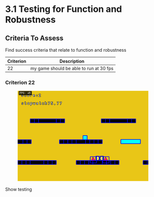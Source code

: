 # 3.1 Testing for Function and Robustness

## Criteria To Assess

Find success criteria that relate to function and robustness

| Criterion | Description                              |
| --------- | ---------------------------------------- |
|  22       | my game should be able to run at 30 fps  |

### Criterion 22

<figure><img src="../.gitbook/assets/image.png" alt=""><figcaption></figcaption></figure>

Show testing
